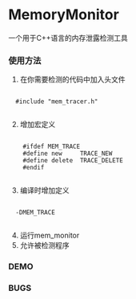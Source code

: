 MemoryMonitor
=============

一个用于C++语言的内存泄露检测工具

### 使用方法
  1. 在你需要检测的代码中加入头文件
  <pre><code>
  #include "mem_tracer.h"
  </pre></code>
  2. 增加宏定义
   <pre><code>
    #ifdef MEM_TRACE
    #define new     TRACE_NEW
    #define delete  TRACE_DELETE
    #endif
   </pre></code>
  3. 编译时增加定义 
  <pre><code>
  -DMEM_TRACE
	</pre></code>
  4. 运行mem_monitor
  5. 允许被检测程序
  
### DEMO

### BUGS
  
